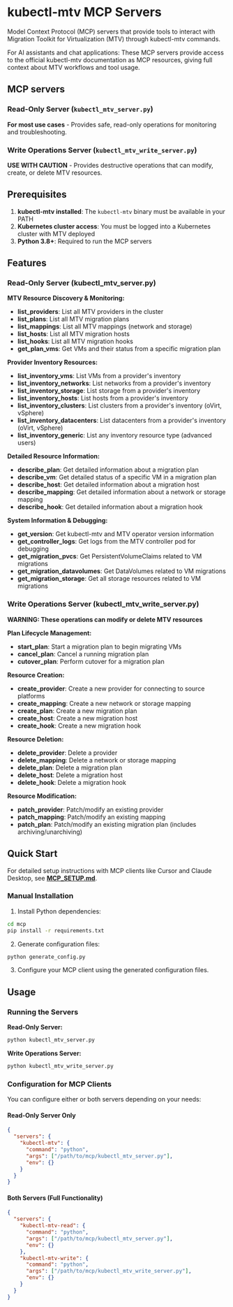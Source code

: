 # kubectl-mtv MCP Servers

Model Context Protocol (MCP) servers that provide tools to interact with Migration Toolkit for Virtualization (MTV) through kubectl-mtv commands.

For AI assistants and chat applications: These MCP servers provide access to the official kubectl-mtv documentation as MCP resources, giving full context about MTV workflows and tool usage.

## MCP servers

### Read-Only Server (`kubectl_mtv_server.py`)
**For most use cases** - Provides safe, read-only operations for monitoring and troubleshooting.

### Write Operations Server (`kubectl_mtv_write_server.py`) 
**USE WITH CAUTION** - Provides destructive operations that can modify, create, or delete MTV resources.

## Prerequisites

1. **kubectl-mtv installed**: The `kubectl-mtv` binary must be available in your PATH
2. **Kubernetes cluster access**: You must be logged into a Kubernetes cluster with MTV deployed
3. **Python 3.8+**: Required to run the MCP servers

## Features

### Read-Only Server (kubectl_mtv_server.py)

**MTV Resource Discovery & Monitoring:**
- **list_providers**: List all MTV providers in the cluster
- **list_plans**: List all MTV migration plans
- **list_mappings**: List all MTV mappings (network and storage)
- **list_hosts**: List all MTV migration hosts
- **list_hooks**: List all MTV migration hooks
- **get_plan_vms**: Get VMs and their status from a specific migration plan

**Provider Inventory Resources:**
- **list_inventory_vms**: List VMs from a provider's inventory
- **list_inventory_networks**: List networks from a provider's inventory
- **list_inventory_storage**: List storage from a provider's inventory
- **list_inventory_hosts**: List hosts from a provider's inventory
- **list_inventory_clusters**: List clusters from a provider's inventory (oVirt, vSphere)
- **list_inventory_datacenters**: List datacenters from a provider's inventory (oVirt, vSphere)
- **list_inventory_generic**: List any inventory resource type (advanced users)

**Detailed Resource Information:**
- **describe_plan**: Get detailed information about a migration plan
- **describe_vm**: Get detailed status of a specific VM in a migration plan
- **describe_host**: Get detailed information about a migration host
- **describe_mapping**: Get detailed information about a network or storage mapping
- **describe_hook**: Get detailed information about a migration hook

**System Information & Debugging:**
- **get_version**: Get kubectl-mtv and MTV operator version information
- **get_controller_logs**: Get logs from the MTV controller pod for debugging
- **get_migration_pvcs**: Get PersistentVolumeClaims related to VM migrations
- **get_migration_datavolumes**: Get DataVolumes related to VM migrations
- **get_migration_storage**: Get all storage resources related to VM migrations

### Write Operations Server (kubectl_mtv_write_server.py)

**WARNING: These operations can modify or delete MTV resources**

**Plan Lifecycle Management:**
- **start_plan**: Start a migration plan to begin migrating VMs
- **cancel_plan**: Cancel a running migration plan
- **cutover_plan**: Perform cutover for a migration plan

**Resource Creation:**
- **create_provider**: Create a new provider for connecting to source platforms
- **create_mapping**: Create a new network or storage mapping
- **create_plan**: Create a new migration plan
- **create_host**: Create a new migration host
- **create_hook**: Create a new migration hook

**Resource Deletion:**
- **delete_provider**: Delete a provider
- **delete_mapping**: Delete a network or storage mapping
- **delete_plan**: Delete a migration plan
- **delete_host**: Delete a migration host
- **delete_hook**: Delete a migration hook

**Resource Modification:**
- **patch_provider**: Patch/modify an existing provider
- **patch_mapping**: Patch/modify an existing mapping
- **patch_plan**: Patch/modify an existing migration plan (includes archiving/unarchiving)

## Quick Start

For detailed setup instructions with MCP clients like Cursor and Claude Desktop, see **[MCP_SETUP.md](MCP_SETUP.md)**.

### Manual Installation

1. Install Python dependencies:
```bash
cd mcp
pip install -r requirements.txt
```

2. Generate configuration files:
```bash
python generate_config.py
```

3. Configure your MCP client using the generated configuration files.

## Usage

### Running the Servers

**Read-Only Server:**
```bash
python kubectl_mtv_server.py
```

**Write Operations Server:**
```bash
python kubectl_mtv_write_server.py
```

### Configuration for MCP Clients

You can configure either or both servers depending on your needs:

#### Read-Only Server Only
```json
{
  "servers": {
    "kubectl-mtv": {
      "command": "python",
      "args": ["/path/to/mcp/kubectl_mtv_server.py"],
      "env": {}
    }
  }
}
```

#### Both Servers (Full Functionality)
```json
{
  "servers": {
    "kubectl-mtv-read": {
      "command": "python", 
      "args": ["/path/to/mcp/kubectl_mtv_server.py"],
      "env": {}
    },
    "kubectl-mtv-write": {
      "command": "python",
      "args": ["/path/to/mcp/kubectl_mtv_write_server.py"], 
      "env": {}
    }
  }
}
```
